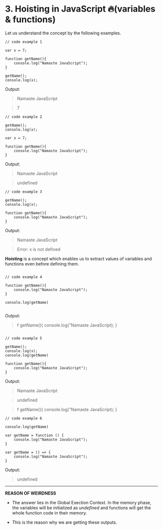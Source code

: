# 3. Hoisting in JavaScript 🔥(variables & functions)

Let us understand the concept by the following examples.

```
// code example 1

var x = 7;

function getName(){
    console.log("Namaste JavaScript");
}

getName();
console.log(x);

```

Output:

>  Namaste JavaScript

>  7

```
// code example 2

getName();
console.log(x);

var x = 7;

function getName(){
    console.log("Namaste JavaScript");
}

```

 Output:
>  Namaste JavaScript

>  undefined

```
// code example 3

getName();
console.log(x);

function getName(){
    console.log("Namaste JavaScript");
}

```

Output:

>  Namaste JavaScript

>  Error: x is not defined

__Hoisting__ is a concept which enables us to extract values of variables and functions even before defining them.

```

// code example 4

function getName(){
    console.log("Namaste JavaScript");
}

console.log(getName)


```

Output:

> f getName(){
      console.log("Namaste JavaScript);
  }


```

// code example 5

getName();
console.log(x);
console.log(getName)

function getName(){
    console.log("Namaste JavaScript");
}

```

Output:
>  Namaste JavaScript

>  undefined

>  f getName(){
      console.log("Namaste JavaScript);
  }

```
// code example 6

console.log(getName)

var getName = function () {
    console.log("Namaste JavaScript");
}

var getName = () => {
    console.log("Namaste JavaScript");
}

```

Output:

>  undefined


---

__REASON OF WEIRDNESS__

* The answer lies in the Global Exection Context. In the memory phase, the variables will be initialized as *undefined* and functions will get the whole function code in their memory.

* This is the reason why we are getting these outputs.














